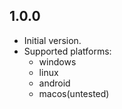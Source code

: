 ## 1.0.0
- Initial version.
- Supported platforms:
  - windows
  - linux
  - android
  - macos(untested)

